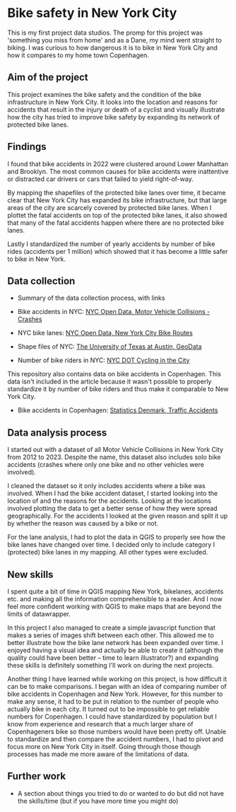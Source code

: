 # Bike safety in New York City

This is my first project data studios. The promp for this project was 'something you miss from home' and as a Dane, my mind went straight to biking. I was curious to how dangerous it is to bike in New York City and how it compares to my home town Copenhagen.

## Aim of the project
This project examines the bike safety and the condition of the bike infrastructure in New York City. It looks into the location and reasons for accidents that result in the injury or death of a cyclist and visually illustrate how the city has tried to improve bike safety by expanding its network of protected bike lanes.

## Findings
I found that bike accidents in 2022 were clustered around Lower Manhattan and Brooklyn. The most common causes for bike accidents were inattentive or distracted car drivers or cars that failed to yield right-of-way.

By mapping the shapefiles of the protected bike lanes over time, it became clear that New York City has expanded its bike infrastructure, but that large areas of the city are scarcely covered by protected bike lanes. When I plottet the fatal accidents on top of the protected bike lanes, it also showed that many of the fatal accidents happen where there are no protected bike lanes.  

Lastly I standardized the number of yearly accidents by number of bike rides (accidents per 1 million) which showed that it has become a little safer to bike in New York. 

## Data collection
- Summary of the data collection process, with links

- Bike accidents in NYC: [NYC Open Data, Motor Vehicle Collisions - Crashes](https://data.cityofnewyork.us/Public-Safety/Motor-Vehicle-Collisions-Crashes/h9gi-nx95)
- NYC bike lanes: [NYC Open Data, New York City Bike Routes](https://data.cityofnewyork.us/Transportation/New-York-City-Bike-Routes/7vsa-caz7#revert)
- Shape files of NYC: [The University of Texas at Austin, GeoData](https://geodata.lib.utexas.edu/?f%5Bdc_format_s%5D%5B%5D=Shapefile&f%5Bdct_spatial_sm%5D%5B%5D=New+York%2C+New+York%2C+United+States&per_page=50)
- Number of bike riders in NYC: [NYC DOT Cycling in the City](https://www.nyc.gov/html/dot/html/bicyclists/cyclinginthecity.shtml)

This repository also contains data on bike accidents in Copenhagen. This data isn't included in the article because it wasn't possible to properly standardize it by number of bike riders and thus make it comparable to New York City.
- Bike accidents in Copenhagen: [Statistics Denmark, Traffic Accidents](https://www.statistikbanken.dk/20056)

## Data analysis process
I started out with a dataset of all Motor Vehicle Collisions in New York City from 2012 to 2023. Despite the name, this dataset also includes solo bike accidents (crashes where only one bike and no other vehicles were involved). 

I cleaned the dataset so it only includes accidents where a bike was involved. When I had the bike accident dataset, I started looking into the location of and the reasons for the accidents. Looking at the locations involved plotting the data to get a better sense of how they were spread geographically. For the accidents I looked at the given reason and split it up by whether the reason was caused by a bike or not.

For the lane analysis, I had to plot the data in QGIS to properly see how the bike lanes have changed over time. I decided only to include category I (protected) bike lanes in my mapping. All other types were excluded.

## New skills
I spent quite a bit of time in QGIS mapping New York, bikelanes, accidents etc. and making all the information comprehensible to a reader. And I now feel more confident working with QGIS to make maps that are beyond the limits of datawrapper. 

In this project I also managed to create a simple javascript function that makes a series of images shift between each other. This allowed me to better illustrate how the bike lane network has been expanded over time. I enjoyed having a visual idea and actually be able to create it (although the quality could have been better – time to learn illustrator?) and expanding these skills is definitely something I'll work on during the next projects. 

Another thing I have learned while working on this project, is how difficult it can be to make comparisons. I began with an idea of comparing number of bike accidents in Copenhagen and New York. However, for this number to make any sense, it had to be put in relation to the number of people who actually bike in each city. It turned out to be impossible to get reliable numbers for Copenhagen. I could have standardized by population but I know from experience  and research that a much larger share of Copenhageners bike so those numbers would have been pretty off. Unable to standardize and then compare the accident numbers, I had to pivot and focus more on New York City in itself. Going through those though processes has made me more aware of the limitations of data.

## Further work
- A section about things you tried to do or wanted to do but did not have the skills/time (but if you have more time you might do)

